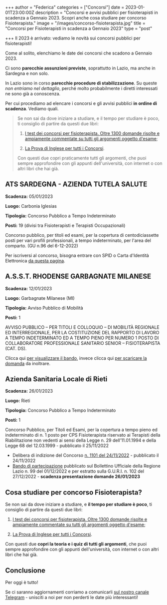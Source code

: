 +++
author = "Federica"
categories = ["Concorsi"]
date = 2023-01-01T23:00:00Z
description = "Concorsi e avvisi pubblici per fisioterapisti in scadenza a Gennaio 2023. Scopri anche cosa studiare per concorso Fisioterapista."
image = "/images/concorso-fisioterapista.jpg"
title = "Concorsi per Fisioterapisti in scadenza a Gennaio 2023"
type = "post"

+++
Il 2023 è arrivato: vediamo le novità sui concorsi pubblici per fisioterapisti!

Come al solito, elenchiamo le date dei concorsi che scadono a Gennaio 2023.

Ci sono **parecchie assunzioni previste**, soprattutto in Lazio, ma anche in Sardegna e non solo. 

In Lazio sono in corso **parecchie procedure di stabilizzazione**. Su queste _non entriamo nel dettaglio_, perché molto probabilmente i diretti interessati ne sono già a conoscenza. 

Per cui procediamo ad elencare i concorsi e gli avvisi pubblici **in ordine di scadenza**. Vediamo quali.

> Se non sai da dove iniziare a studiare, e il tempo per studiare è poco, ti consiglio di partire da questi due libri:
>
> 1) [I test dei concorsi per fisioterapista. Oltre 1300 domande risolte e ampiamente commentate su tutti gli argomenti oggetto d'esame](https://amzn.to/3WC4uhm "I test dei concorsi per fisioterapista. Oltre 1300 domande risolte e ampiamente commentate su tutti gli argomenti oggetto d'esame | Amazon.it");
>
> 2) [La Prova di Inglese per tutti i Concorsi](https://amzn.to/3WXhX35 "La Prova di Inglese per tutti i Concorsi | Amazon.it").
>
> Con questi due copri praticamente tutti gli argomenti, che puoi sempre approfondire con gli appunti dell'università, con internet o con altri libri che hai già.

## ATS SARDEGNA - AZIENDA TUTELA SALUTE

**Scadenza:** 05/01/2023

**Luogo:** Carbonia Iglesias

**Tipologia:** Concorso Pubblico a Tempo Indeterminato

**Posti:** 19 (divisi tra Fisioterapisti e Terapisti Occupazionali)

Concorso pubblico, per titoli ed esami, per la copertura di centodiciassette posti per vari profili professionali, a tempo indeterminato, per l'area del comparto. (GU n.96 del 6-12-2022)

Per iscriversi al concorso, bisogna entrare con SPID o Carta d'Identità Elettronica [da questa pagina](https://ares-sardegna.iscrizioneconcorsi.it/login.aspx "ARES Sardegna").

## A.S.S.T. RHODENSE GARBAGNATE MILANESE

**Scadenza:** 12/01/2023

**Luogo:** Garbagnate Milanese (MI)

**Tipologia:** Avviso Pubblico di Mobilità

**Posti:** 1

AVVISO PUBBLICO – PER TITOLI E COLLOQUIO – DI MOBILITÀ REGIONALE ED INTERREGIONALE, PER LA COSTITUZIONE DEL RAPPORTO DI LAVORO A TEMPO INDETERMINATO ED A TEMPO PIENO PER NUMERO 1 POSTO DI COLLABORATORE PROFESSIONALE SANITARIO SENIOR – FISIOTERAPISTA (CAT. DS).

Clicca qui [per visualizzare il bando](https://www.asst-rhodense.it/inew/ASST/concorsi/2022/13-12-2022/FISIOTERAPISTA/bando-fisioterapista-ds.pdf "ASST Mobilità Bando"), invece clicca qui [per scaricare la domanda](https://www.asst-rhodense.it/inew/ASST/concorsi/2022/13-12-2022/FISIOTERAPISTA/facsimile-fisioterapista-ds.docx "Domanda ASST Mobilità") da inoltrare.

## Azienda Sanitaria Locale di Rieti

**Scadenza:** 26/01/2023

**Luogo:** Rieti

**Tipologia:** Concorso Pubblico a Tempo Indeterminato

**Posti:** 1

Concorso Pubblico, per Titoli ed Esami, per la copertura a tempo pieno ed indeterminato di n. 1 posto per CPS Fisioterapista riservato ai Terapisti della Riabilitazione non vedenti ai sensi della Legge n. 29 dell’11.01.1994 e della Legge 68 del 12.03.1999 - pubblicato il 25/11/2022

* Delibera di indizione del Concorso [n. 1101 del 24/11/2022](https://www.asl.rieti.it/fileadmin/Concorsi_ed_Avvisi/Concorsi/FISIOTERAPISTA_NON_VEDENTE/2022_1101.PDF) - pubblicato il 24/11/2022
* [Bando di partecipazione](https://www.asl.rieti.it/fileadmin/Concorsi_ed_Avvisi/Concorsi/FISIOTERAPISTA_NON_VEDENTE/2022_BUR-2022-99-0.pdf) pubblicato sul Bollettino Ufficiale della Regione Lazio n. 99 del 01/12/2022 e per estratto sulla G.U.R.I. n. 102 del 27/12/2022 - **scadenza presentazione domande 26/01/2023**

## Cosa studiare per concorso Fisioterapista?

Se non sai da dove iniziare a studiare, e **il tempo per studiare è poco**, ti consiglio di partire da questi due libri:

1) [I test dei concorsi per fisioterapista. Oltre 1300 domande risolte e ampiamente commentate su tutti gli argomenti oggetto d'esame](https://amzn.to/3WC4uhm "I test dei concorsi per fisioterapista. Oltre 1300 domande risolte e ampiamente commentate su tutti gli argomenti oggetto d'esame | Amazon.it");

2) [La Prova di Inglese per tutti i Concorsi](https://amzn.to/3WXhX35 "La Prova di Inglese per tutti i Concorsi | Amazon.it").

Con questi due **copri la teoria e i quiz di tutti gli argomenti**, che puoi sempre approfondire con gli appunti dell'università, con internet o con altri libri che hai già.

## Conclusione

Per oggi è tutto!

Se ci saranno aggiornamenti corriamo a comunicarli [sul nostro canale Telegram](https://t.me/fisioterapisti_official "Fisioterapisti") - unisciti a noi per non perderti le date più interessanti!